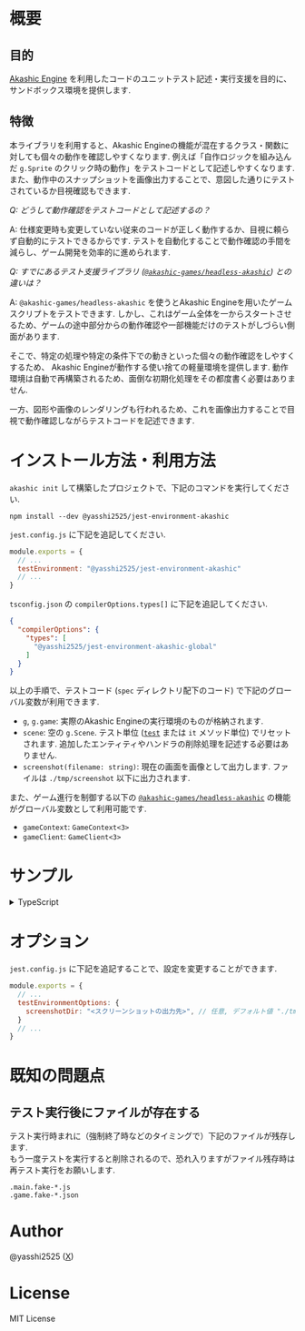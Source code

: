 # 概要
## 目的
[Akashic Engine](https://akashic-games.github.io/) を利用したコードのユニットテスト記述・実行支援を目的に、サンドボックス環境を提供します.

## 特徴
本ライブラリを利用すると、Akashic Engineの機能が混在するクラス・関数に対しても個々の動作を確認しやすくなります.
例えば「自作ロジックを組み込んだ `g.Sprite` のクリック時の動作」をテストコードとして記述しやすくなります.
また、動作中のスナップショットを画像出力することで、意図した通りにテストされているか目視確認もできます.
  
*Q: どうして動作確認をテストコードとして記述するの？*

A: 仕様変更時も変更していない従来のコードが正しく動作するか、目視に頼らず自動的にテストできるからです.
テストを自動化することで動作確認の手間を減らし、ゲーム開発を効率的に進められます.
  
*Q: すでにあるテスト支援ライブラリ ([`@akashic-games/headless-akashic`](https://github.com/akashic-games/headless-akashic)) との違いは？*

A: `@akashic-games/headless-akashic` を使うとAkashic Engineを用いたゲームスクリプトをテストできます.
しかし、これはゲーム全体を一からスタートさせるため、ゲームの途中部分からの動作確認や一部機能だけのテストがしづらい側面があります.

そこで、特定の処理や特定の条件下での動きといった個々の動作確認をしやすくするため、
Akashic Engineが動作する使い捨ての軽量環境を提供します.
動作環境は自動で再構築されるため、面倒な初期化処理をその都度書く必要はありません.

一方、図形や画像のレンダリングも行われるため、これを画像出力することで目視で動作確認しながらテストコードを記述できます.

# インストール方法・利用方法
`akashic init` して構築したプロジェクトで、下記のコマンドを実行してください.

```shell
npm install --dev @yasshi2525/jest-environment-akashic
```

`jest.config.js` に下記を追記してください.

```javascript
module.exports = {
  // ...
  testEnvironment: "@yasshi2525/jest-environment-akashic"
  // ...
}
```

`tsconfig.json` の `compilerOptions.types[]` に下記を追記してください.

```json
{
  "compilerOptions": {
    "types": [
      "@yasshi2525/jest-environment-akashic-global"
    ]
  }
}
```

以上の手順で、テストコード (`spec` ディレクトリ配下のコード) で下記のグローバル変数が利用できます.

* `g`, `g.game`: 実際のAkashic Engineの実行環境のものが格納されます.
* `scene`: 空の `g.Scene`. テスト単位 ([`test`](https://jestjs.io/ja/docs/next/api#testname-fn-timeout) または `it` メソッド単位) でリセットされます. 
   追加したエンティティやハンドラの削除処理を記述する必要はありません.
* `screenshot(filename: string)`: 現在の画面を画像として出力します. ファイルは `./tmp/screenshot` 以下に出力されます.

また、ゲーム進行を制御する以下の [`@akashic-games/headless-akashic`](https://github.com/akashic-games/headless-akashic) の機能がグローバル変数として利用可能です.

* `gameContext`: `GameContext<3>`
* `gameClient`: `GameClient<3>`

# サンプル
<details>
<summary>TypeScript</summary>

## TypeScript

### テスト対象

`src/button.ts`

```typescript
type ButtonStatus = "ON" | "OFF";

/**
 * 押下すると ON, 離すと OFF になるボタン
 */
export class Button extends g.FilledRect {
	private _status: ButtonStatus = "OFF";
	constructor(opts: g.FilledRectParameterObject) {
		super(opts);
		// 押下されると ON
		this.onPointDown.add(() => this.on());
		// 離されると OFF
		this.onPointUp.add(() => this.off());
	}

	/**
	 * ON状態にします
	 */
	on(): void {
		this._status = "ON";
		this.opacity = 0.5;
		this.modified();
	}

	/**
	 * OFF状態にします
	 */
	off(): void {
		this._status = "OFF";
		this.opacity = 1;
		this.modified();
	}

	/**
	 * ボタンの状態を取得します
	 */
	get status(): string {
		return this._status;
	}
}
```

### テストコード

```typescript
import {Button} from "../src/button";

describe("button", () => {
	it ("on()を実行するとON状態になる", async () => {
		const button = new Button({ scene, width: 100, height: 100, cssColor: "red", touchable: true });
		scene.append(button);
		await gameContext.step();
		button.on();
		expect(button.status).toEqual("ON");
		await gameContext.step();
		screenshot("on.png");
	});
	it("off()を実行するとOFF状態になる", async () => {
		const button = new Button({ scene, width: 100, height: 100, cssColor: "red", touchable: true });
		scene.append(button);
		await gameContext.step();
		button.on();
		button.off();
		expect(button.status).toEqual("OFF");
		await gameContext.step();
		screenshot("off.png");
	});
	it("押下するとON状態になる", async () => {
		const button = new Button({ scene, width: 100, height: 100, cssColor: "red", touchable: true });
		scene.append(button);
		await gameContext.step();
		gameClient.sendPointDown(50, 50, 1);
		await gameContext.step();
		expect(button.status).toEqual("ON");
		await gameContext.step();
		screenshot("down.png");
	});
	it("離すとOFF状態になる", async () => {
		const button = new Button({ scene, width: 100, height: 100, cssColor: "red", touchable: true });
		scene.append(button);
		await gameContext.step();
		gameClient.sendPointDown(50, 50, 1);
		await gameContext.step();
		gameClient.sendPointUp(50, 50, 1);
		await gameContext.step();
		expect(button.status).toEqual("OFF");
		await gameContext.step();
		screenshot("up.png");
	});
});
```

</details>

# オプション

`jest.config.js` に下記を追記することで、設定を変更することができます.  

```javascript
module.exports = {
  // ...
  testEnvironmentOptions: {
    screenshotDir: "<スクリーンショットの出力先>", // 任意, デフォルト値 "./tmp/screenshot"
  }
  // ...
}
```

# 既知の問題点

## テスト実行後にファイルが存在する

テスト実行時まれに（強制終了時などのタイミングで）下記のファイルが残存します.  
もう一度テストを実行すると削除されるので、恐れ入りますがファイル残存時は再テスト実行をお願いします.

```text
.main.fake-*.js
.game.fake-*.json
```

# Author

@yasshi2525 ([X](https://x.com/yasshi2525))

# License

MIT License
